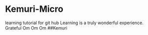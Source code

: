 # Kemuri-Micro
learning tutorial for git hub
Learning is a truly wonderful experience. 
Grateful 
Om Om Om 
##Kemuri
